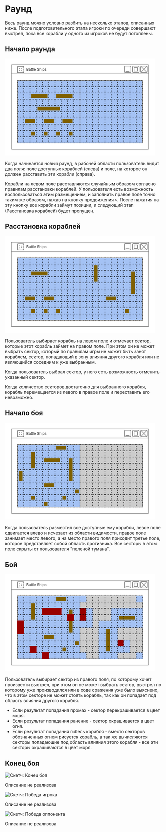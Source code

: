 Раунд
=====

Весь раунд можно условно разбить на несколько этапов, описанных ниже.
После подготовительного этапа игроки по очереди совершают выстрел,
пока все корабли у одного из игроков не будут потоплены.

Начало раунда
-------------

![Скетч: Начало раунда](img/round_1.png)

Когда начинается новый раунд, в рабочей области пользователь видит два поля:
поле доступных кораблей (слева) и поле, на которое он должен расставить эти корабли (справа).

Корабли на левом поле расставляются случайным образом согласно правилам расстановки кораблей.
У пользователя есть возможность воспользоваться этим размещением,
и заполнить правое поле точно таким же образом, нажав на кнопку продвижения `>`.
После нажатия на эту кнопку все корабли займут позиции, и следующий этап (Расстановка кораблей) будет пропущен. 

Расстановка кораблей
--------------------

![Скетч: Расстановка кораблей](img/round_2.png)

Пользователь выбирает корабль на левом поле и отмечает сектор,
которые этот корабль займет на правом поле. При этом он не может выбрать сектор,
который по правилам игры не может быть занят кораблем,
сектор, попадающий в зону влияния другого корабля или не являющийся соседним к уже выбранным.

Когда пользователь выбрал сектор, у него есть возможность отменить указанный сектор. 

Когда количество секторов достаточно для выбранного корабля,
корабль перемещается из левого в правое поле и переставить его невозможно.

Начало боя
----------

![Скетч: Начало раунда](img/round_3.png)

Когда пользователь разместил все доступные ему корабли,
левое поле сдвигается влево и исчезает из области видимости, правое поле занимает место левого,
а на место правого поля приходит третье поле, которое представляет собой область противника.
Все секторы в этом поле скрыты от пользователя "пеленой тумана".

Бой
---

![Скетч: Бой](img/round_4.png)

Пользователь выбирает сектор из правого поля,
по которому хочет произвести выстрел, при этом он не может выбрать сектор,
выстрел по которому уже производился или в ходе сражения уже было выяснено,
что в этом секторе не может стоять корабль, так как он попадает под область влияния другого корабля.

* Если результат попадания промах - сектор перекрашивается в цвет моря.
* Если результат попадания ранение - сектор окрашивается в цвет огня.
* Если результат попадания гибель корабля - вместо секторов обозначенных огнем рисуется корабль,
а так же вычисляются секторы попадающие под область влияния этого корабля - все эти секторы окрашиваются в цвет моря.

Конец боя
---------

![Скетч: Конец боя]()

Описание не реализова

![Скетч: Победа игрока]()

Описание не реализова

![Скетч: Победа оппонента]()

Описание не реализова
